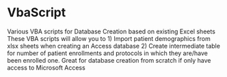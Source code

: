 # VbaScript
Various VBA scripts for Database Creation based on existing Excel sheets
These VBA scripts will allow you to 1) Import patient demographics from xlsx sheets when creating an Access database 2) Create intermediate table for number of patient enrollments and protocols in which they are/have been enrolled one. Great for database creation from scratch if only have access to Microsoft Access
